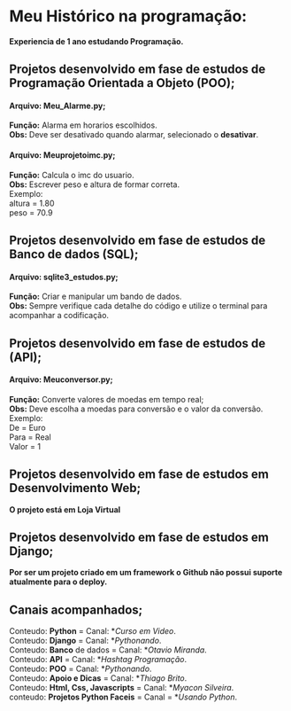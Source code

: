 # Meu Histórico na programação:

#### Experiencia de 1 ano estudando Programação.

## Projetos desenvolvido em fase de estudos de **Programação Orientada a Objeto (POO)**;

#### Arquivo: Meu_Alarme.py;
**Função:** Alarma em horarios escolhidos. <br>
**Obs:** Deve ser desativado quando alarmar, selecionado o **desativar**.

#### Arquivo: Meuprojetoimc.py;

**Função:** Calcula o imc do usuario. <br>
**Obs:** Escrever peso e altura de formar correta.
<br>
Exemplo:
<br>
altura = 1.80
<br>
peso   = 70.9 

## Projetos desenvolvido em fase de estudos de Banco de dados (SQL);

#### Arquivo: sqlite3_estudos.py;

**Função:** Criar e manipular um bando de dados. <br>
**Obs:** Sempre verifique cada detalhe do código e utilize o terminal para acompanhar a codificação.

## Projetos desenvolvido em fase de estudos de (API);

#### Arquivo: Meuconversor.py;

**Função:** Converte valores de moedas em tempo real; <br>
**Obs:** Deve escolha a moedas para conversão e o valor da conversão.<br>
Exemplo:
<br>
De = Euro
<br>
Para = Real
<br>
Valor = 1

## Projetos desenvolvido em fase de estudos em Desenvolvimento Web;

**O projeto está em Loja Virtual**

## Projetos desenvolvido em fase de estudos em Django;

**Por ser  um projeto criado em um framework o Github não possui suporte atualmente para o deploy.**

## Canais acompanhados;

 Conteudo: **Python** = Canal: **Curso em Video*.<br>
 Conteudo: **Django** = Canal: **Pythonando*.<br>
 Conteudo: **Banco** de dados = Canal: **Otavio Miranda*.<br>
 Conteudo: **API** = Canal: **Hashtag Programação*.<br>
 Conteudo: **POO** = Canal: **Pythonando*.<br>
 Conteudo: **Apoio e Dicas** =  Canal: **Thiago Brito*.<br>
 Conteudo: **Html, Css, Javascripts** = Canal: **Myacon Silveira*.<br>
 conteudo: **Projetos Python Faceis** = Canal = **Usando Python*.
